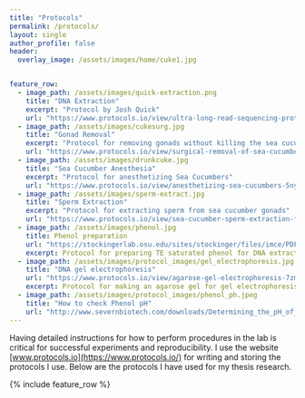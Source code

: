```yaml
---
title: "Protocols"
permalink: /protocols/
layout: single
author_profile: false
header:
  overlay_image: /assets/images/home/cuke1.jpg


feature_row:
  - image_path: /assets/images/quick-extraction.png
    title: "DNA Extraction"
    excerpt: "Protocol by Josh Quick"
    url: "https://www.protocols.io/view/ultra-long-read-sequencing-protocol-for-rad004-mrxc57n"
  - image_path: /assets/images/cukesurg.jpg
    title: "Gonad Removal"
    excerpt: "Protocol for removing gonads without killing the sea cucumber"
    url: "https://www.protocols.io/view/surgical-removal-of-sea-cucumber-gonads-5pag5ie"
  - image_path: /assets/images/drunkcuke.jpg 
    title: "Sea Cucumber Anesthesia"
    excerpt: "Protocol for anesthetizing Sea Cucumbers"
    url: "https://www.protocols.io/view/anesthetizing-sea-cucumbers-5nyg5fw"
  - image_path: /assets/images/sperm-extract.jpg
    title: "Sperm Extraction"
    excerpt: "Protocol for extracting sperm from sea cucumber gonads"
    url: "https://www.protocols.io/view/sea-cucumber-sperm-extraction-from-gonads-5pbg5in"
  - image_path: /assets/images/phenol.jpg
    title: Phenol preparation
    url: "https://stockingerlab.osu.edu/sites/stockinger/files/imce/PDFs/Protocols/PhenolPrep.pdf"
    excerpt: Protocol for preparing TE saturated phenol for DNA extraction
  - image_path: /assets/images/protocol_images/gel_electrophoresis.jpg
    title: "DNA gel electrophoresis"
    url: "https://www.protocols.io/view/agarose-gel-electrophoresis-7zmhp46"
    excerpt: Protocol for making an agarose gel for gel electrophoresis of DNA
  - image_path: /assets/images/protocol_images/phenol_ph.jpeg
    title: "How to check Phenol pH"
    url: "http://www.severnbiotech.com/downloads/Determining_the_pH_of_Water_Saturated.pdf"
---
```


Having detailed instructions for how to perform procedures in the lab is critical for successful experiments and reproducibility. I use the website [www.protocols.io](https://www.protocols.io/) for writing and storing the protocols I use. Below are the protocols I have used for my thesis research.

{% include feature_row %}


